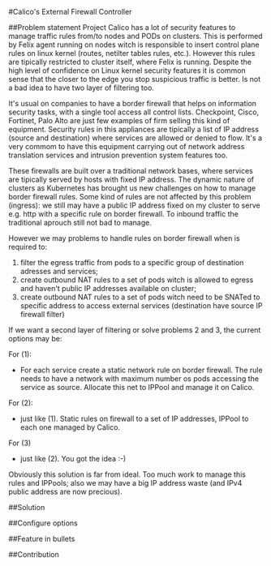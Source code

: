 
#Calico's External Firewall Controller 


##Problem statement
Project Calico has a lot of security features to manage traffic rules from/to nodes and PODs on clusters. This is performed by Felix agent running on nodes witch is responsible to insert control plane rules on linux kernel (routes, netilter tables rules, etc.). However this rules are tipically restricted to cluster itself, where Felix is running. Despite the high level of confidence on Linux kernel security features it is common sense that the closer to the edge you stop suspicious traffic is better. Is not a bad idea to have two layer of filtering too.

It's usual on companies to have a border firewall that helps on information security tasks, with a single tool access all control lists. Checkpoint, Cisco, Fortinet, Palo Alto are just few examples of firm selling this kind of equipment. Security rules in this appliances are tipically a list of IP address (source and destination) where services are allowed or denied to flow. It's a very commom to have this equipment carrying out of network address translation services and intrusion prevention system features too. 


These firewalls are built over a traditional network bases, where services are tipically served by hosts with fixed IP address. The dynamic nature of clusters as Kubernetes has brought us new challenges on how to manage border firewall rules. Some kind of rules are not affected by this problem (ingress): we still may have a public IP address fixed on my cluster to serve e.g. http with a specific rule on border firewall. To inbound traffic the traditional aprouch still not bad to manage. 

However we may problems to handle rules on border firewall when is required to:

1. filter the egress traffic from pods to a specific group of destination adresses and services; 
2. create outbound NAT rules to a set of pods witch is allowed to egress and haven't public IP addresses available on cluster;
3. create outbound NAT rules to a set of pods witch need to be SNATed to specific address to access external services (destination have source IP firewall filter)


If we want a second layer of filtering or solve problems 2 and 3, the current options may be:

For (1):
 - For each service create a static network rule on border firewall. The rule needs to have a network with maximum number os pods accessing the service as source. Allocate this net to IPPool and manage it on Calico.


For (2):
 - just like (1). Static rules on firewall to a set of IP addresses, IPPool to each one managed by Calico.

For (3)
 - just like (2). You got the idea :-)


Obviously this solution is far from ideal. Too much work to manage this rules and IPPools; also we may have a big IP address waste (and IPv4 public address are now precious).


##Solution



##Configure options

##Feature in bullets


##Contribution

